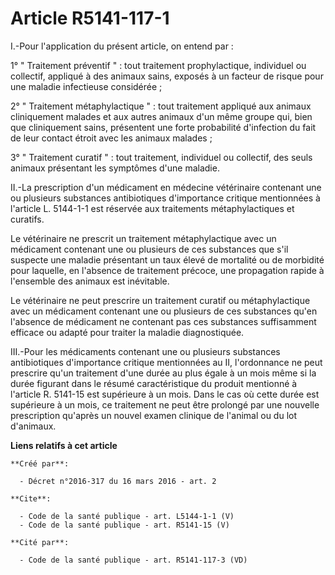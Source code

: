 # Article R5141-117-1

I.-Pour l'application du présent article, on entend par : 

1° " Traitement préventif " : tout traitement prophylactique, individuel ou collectif, appliqué à des animaux sains, exposés
à un facteur de risque pour une maladie infectieuse considérée ; 

2° " Traitement métaphylactique " : tout traitement appliqué aux animaux cliniquement malades et aux autres animaux d'un même
groupe qui, bien que cliniquement sains, présentent une forte probabilité d'infection du fait de leur contact étroit avec les
animaux malades ; 

3° " Traitement curatif " : tout traitement, individuel ou collectif, des seuls animaux présentant les symptômes d'une
maladie. 

II.-La prescription d'un médicament en médecine vétérinaire contenant une ou plusieurs substances antibiotiques d'importance
critique mentionnées à l'article L. 5144-1-1 est réservée aux traitements métaphylactiques et curatifs. 

Le vétérinaire ne prescrit un traitement métaphylactique avec un médicament contenant une ou plusieurs de ces substances que
s'il suspecte une maladie présentant un taux élevé de mortalité ou de morbidité pour laquelle, en l'absence de traitement
précoce, une propagation rapide à l'ensemble des animaux est inévitable. 

Le vétérinaire ne peut prescrire un traitement curatif ou métaphylactique avec un médicament contenant une ou plusieurs de
ces substances qu'en l'absence de médicament ne contenant pas ces substances suffisamment efficace ou adapté pour traiter la
maladie diagnostiquée. 

III.-Pour les médicaments contenant une ou plusieurs substances antibiotiques d'importance critique mentionnées au II,
l'ordonnance ne peut prescrire qu'un traitement d'une durée au plus égale à un mois même si la durée figurant dans le résumé
caractéristique du produit mentionné à l'article R. 5141-15 est supérieure à un mois. Dans le cas où cette durée est
supérieure à un mois, ce traitement ne peut être prolongé par une nouvelle prescription qu'après un nouvel examen clinique de
l'animal ou du lot d'animaux.

**Liens relatifs à cet article**

	**Créé par**:

	  - Décret n°2016-317 du 16 mars 2016 - art. 2

	**Cite**:

	  - Code de la santé publique - art. L5144-1-1 (V)
	  - Code de la santé publique - art. R5141-15 (V)

	**Cité par**:

	  - Code de la santé publique - art. R5141-117-3 (VD)
